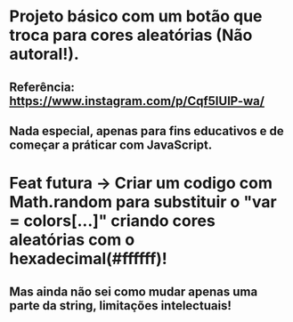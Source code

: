 # Projeto básico com um botão que troca para cores aleatórias (Não autoral!).
## Referência: https://www.instagram.com/p/Cqf5IUlP-wa/

## Nada especial, apenas para fins educativos e de começar a práticar com JavaScript.

# Feat futura -> Criar um codigo com Math.random para substituir o "var = colors[...]" criando cores aleatórias com o hexadecimal(#ffffff)!
## Mas ainda não sei como mudar apenas uma parte da string, limitações intelectuais!
